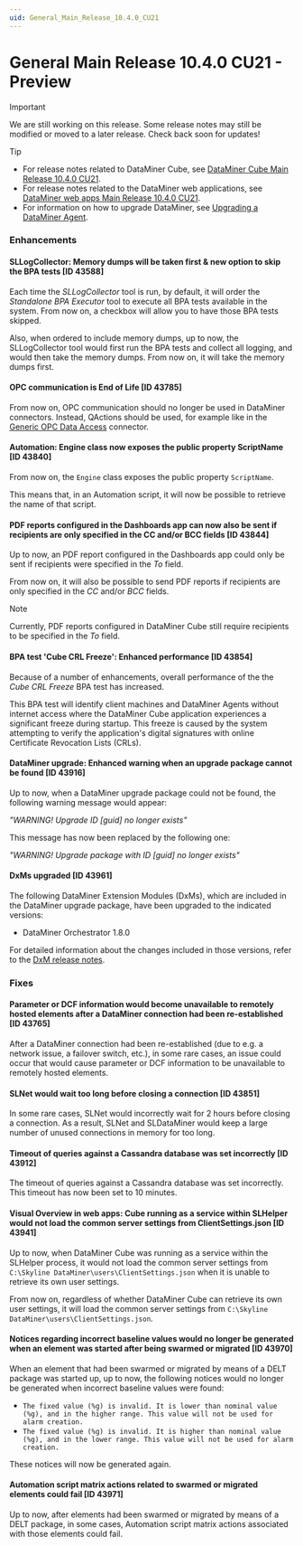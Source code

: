 ```yaml
---
uid: General_Main_Release_10.4.0_CU21
---
```


# General Main Release 10.4.0 CU21 - Preview

> [!IMPORTANT]
> We are still working on this release. Some release notes may still be modified or moved to a later release. Check back soon for updates!

> [!TIP]
>
> - For release notes related to DataMiner Cube, see [DataMiner Cube Main Release 10.4.0 CU21](xref:Cube_Main_Release_10.4.0_CU21).
> - For release notes related to the DataMiner web applications, see [DataMiner web apps Main Release 10.4.0 CU21](xref:Web_apps_Main_Release_10.4.0_CU21).
> - For information on how to upgrade DataMiner, see [Upgrading a DataMiner Agent](xref:Upgrading_a_DataMiner_Agent).

### Enhancements

#### SLLogCollector: Memory dumps will be taken first & new option to skip the BPA tests [ID 43588]

<!-- MR 10.4.0 [CU21] / 10.5.0 [CU9] - FR 10.5.12 -->

Each time the *SLLogCollector* tool is run, by default, it will order the *Standalone BPA Executor* tool to execute all BPA tests available in the system. From now on, a checkbox will allow you to have those BPA tests skipped.

Also, when ordered to include memory dumps, up to now, the SLLogCollector tool would first run the BPA tests and collect all logging, and would then take the memory dumps. From now on, it will take the memory dumps first.

#### OPC communication is End of Life [ID 43785]

<!-- MR 10.4.0 [CU21] / 10.5.0 [CU9] - FR 10.5.12 -->

From now on, OPC communication should no longer be used in DataMiner connectors. Instead, QActions should be used, for example like in the [Generic OPC Data Access](https://catalog.dataminer.services/details/f2642ea9-9eaa-42f3-880e-816470b06a61) connector.

#### Automation: Engine class now exposes the public property ScriptName [ID 43840]

<!-- MR 10.4.0 [CU21] / 10.5.0 [CU9] - FR 10.5.12 -->

From now on, the `Engine` class exposes the public property `ScriptName`.

This means that, in an Automation script, it will now be possible to retrieve the name of that script.

#### PDF reports configured in the Dashboards app can now also be sent if recipients are only specified in the CC and/or BCC fields [ID 43844]

<!-- MR 10.4.0 [CU21] / 10.5.0 [CU9] - FR 10.5.12 -->

Up to now, an PDF report configured in the Dashboards app could only be sent if recipients were specified in the *To* field.

From now on, it will also be possible to send PDF reports if recipients are only specified in the *CC* and/or *BCC* fields.

> [!NOTE]
> Currently, PDF reports configured in DataMiner Cube still require recipients to be specified in the *To* field.

#### BPA test 'Cube CRL Freeze': Enhanced performance [ID 43854]

<!-- MR 10.4.0 [CU21] / 10.5.0 [CU9] - FR 10.5.12 -->

Because of a number of enhancements, overall performance of the the *Cube CRL Freeze* BPA test has increased.

This BPA test will identify client machines and DataMiner Agents without internet access where the DataMiner Cube application experiences a significant freeze during startup. This freeze is caused by the system attempting to verify the application's digital signatures with online Certificate Revocation Lists (CRLs).

#### DataMiner upgrade: Enhanced warning when an upgrade package cannot be found [ID 43916]

<!-- MR 10.4.0 [CU21] / 10.5.0 [CU9] - FR 10.5.12 -->

Up to now, when a DataMiner upgrade package could not be found, the following warning message would appear:

*"WARNING! Upgrade ID [guid] no longer exists"*

This message has now been replaced by the following one:

*"WARNING! Upgrade package with ID [guid] no longer exists"*

#### DxMs upgraded [ID 43961]

<!-- RN 43961: MR 10.4.0 [CU21] / 10.5.0 [CU9] - FR 10.5.12 -->

The following DataMiner Extension Modules (DxMs), which are included in the DataMiner upgrade package, have been upgraded to the indicated versions:

- DataMiner Orchestrator 1.8.0

For detailed information about the changes included in those versions, refer to the [DxM release notes](xref:DxM_RNs_index).

### Fixes

#### Parameter or DCF information would become unavailable to remotely hosted elements after a DataMiner connection had been re-established [ID 43765]

<!-- MR 10.4.0 [CU21] / 10.5.0 [CU9] - FR 10.5.12 -->

After a DataMiner connection had been re-established (due to e.g. a network issue, a failover switch, etc.), in some rare cases, an issue could occur that would cause parameter or DCF information to be unavailable to remotely hosted elements.

#### SLNet would wait too long before closing a connection [ID 43851]

<!-- MR 10.4.0 [CU21] / 10.5.0 [CU9] - FR 10.5.12 -->

In some rare cases, SLNet would incorrectly wait for 2 hours before closing a connection. As a result, SLNet and SLDataMiner would keep a large number of unused connections in memory for too long.

#### Timeout of queries against a Cassandra database was set incorrectly [ID 43912]

<!-- MR 10.4.0 [CU21] / 10.5.0 [CU9] - FR 10.5.12 -->

The timeout of queries against a Cassandra database was set incorrectly. This timeout has now been set to 10 minutes.

#### Visual Overview in web apps: Cube running as a service within SLHelper would not load the common server settings from ClientSettings.json [ID 43941]

<!-- MR 10.4.0 [CU21] / 10.5.0 [CU9] - FR 10.5.12 -->

Up to now, when DataMiner Cube was running as a service within the SLHelper process, it would not load the common server settings from `C:\Skyline DataMiner\users\ClientSettings.json` when it is unable to retrieve its own user settings.

From now on, regardless of whether DataMiner Cube can retrieve its own user settings, it will load the common server settings from `C:\Skyline DataMiner\users\ClientSettings.json`.

#### Notices regarding incorrect baseline values would no longer be generated when an element was started after being swarmed or migrated [ID 43970]

<!-- MR 10.4.0 [CU21] / 10.5.0 [CU9] - FR 10.5.12 -->

When an element that had been swarmed or migrated by means of a DELT package was started up, up to now, the following notices would no longer be generated when incorrect baseline values were found:

- `The fixed value (%g) is invalid. It is lower than nominal value (%g), and in the higher range. This value will not be used for alarm creation.`
- `The fixed value (%g) is invalid. It is higher than nominal value (%g), and in the lower range. This value will not be used for alarm creation.`

These notices will now be generated again.

#### Automation script matrix actions related to swarmed or migrated elements could fail [ID 43971]

<!-- MR 10.4.0 [CU21] / 10.5.0 [CU9] - FR 10.5.12 -->

Up to now, after elements had been swarmed or migrated by means of a DELT package, in some cases, Automation script matrix actions associated with those elements could fail.
